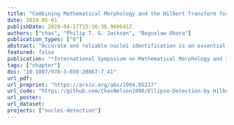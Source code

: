 ```yaml
---
title: "Combining Mathematical Morphology and the Hilbert Transform for Fully Automatic Nuclei Detection in Fluorescence Microscopy"
date: 2019-05-01
publishDate: 2020-04-17T15:16:36.960641Z
authors: ["chas", "Philip T. G. Jackson", "Boguslaw Obara"]
publication_types: ["6"]
abstract: "Accurate and reliable nuclei identification is an essential part of quantification in microscopy. A range of mathematical and machine learning approaches are used but all methods have limitations. Such limitations include sensitivity to user parameters or a need for pre-processing in classical approaches or the requirement for relatively large amounts of training data in deep learning approaches. Here we demonstrate a new approach for nuclei detection that combines mathematical morphology with the Hilbert transform to detect the centres, sizes and orientations of elliptical objects. We evaluate this approach on datasets from the Broad Bioimage Benchmark Collection and compare it to established algorithms and previously published results. We show this new approach to outperform established classical approaches and be comparable in performance to deep-learning approaches. We believe this approach to be a competitive algorithm for nuclei detection in microscopy."
featured: false
publication: "*International Symposium on Mathematical Morphology and Its Applications to Signal and Image Processing. Lecture Notes in Computer Science*"
tags: ["chapter"]
doi: "10.1007/978-3-030-20867-7_41"
url_pdf:
url_preprint: "https://arxiv.org/abs/1904.05217"
url_code: "https://github.com/ChasNelson1990/Ellipse-Detection-by-Hilbert-Edge-Detection-and-Ranging"
url_poster:
url_dataset:
projects: ["nuclei-detection"]
---
```


